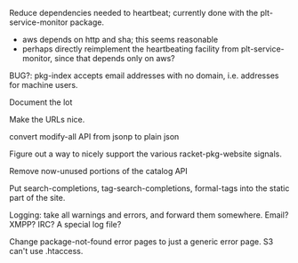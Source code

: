 Reduce dependencies needed to heartbeat; currently done with the plt-service-monitor package.
  - aws depends on http and sha; this seems reasonable
  - perhaps directly reimplement the heartbeating facility from
    plt-service-monitor, since that depends only on aws?

BUG?: pkg-index accepts email addresses with no domain, i.e. addresses for machine users.

Document the lot

Make the URLs nice.

convert modify-all API from jsonp to plain json

Figure out a way to nicely support the various racket-pkg-website signals.

Remove now-unused portions of the catalog API

Put search-completions, tag-search-completions, formal-tags into the
static part of the site.

Logging: take all warnings and errors, and forward them somewhere.
Email? XMPP? IRC? A special log file?

Change package-not-found error pages to just a generic error page. S3
can't use .htaccess.
